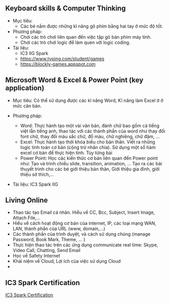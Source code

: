 ﻿## Keyboard skills & Computer Thinking

* Mục tiêu: 
	* Các bé nắm được những kĩ năng gõ phím bằng hai tay ở mức độ tốt.
* Phương pháp:
	- Chơi các trò chơi liên quan đến việc tập gõ bàn phím máy tính.
	- Chơi các trò chơi logic để làm quen với logic coding.
* Tài liệu: 
	* IC3 IIG Spark
	* https://www.typing.com/student/games
	* https://blockly-games.appspot.com

## Microsoft Word & Excel & Power Point (key application)
* Mục tiêu: Có thể sử dụng được các kĩ năng Word, Kĩ năng làm Excel ở ở mức căn bản.
* Phương pháp:
	- Word: Thực hành tạo một vài văn bản, đánh chữ bao gồm cả tiếng việt lẫn tiếng anh, thao tác với các thành phần của word như thay đổi font chữ, thay đổi màu sắc chữ, đổ màu, chữ nghiêng, chữ đậm, ...
	- Excel: Thực hành tạo thời khóa biểu cho bản thân. Viết ra những logic tính toán cơ
bản (cộng trừ nhân chia). Sử dụng một số hàm excel cơ bản để thực hiện tính. Tùy từng bài
	- Power Point: Học các kiến thức cơ bản liên quan đến Power point như: Tạo và trình chiếu slide, transition, animation, ... Tạo ra các bài thuyết trình cho các bé giới thiệu bản thân, Giới thiệu gia đình, giới thiệu sở thích,... 	
	
 * Tài liệu: IC3 Spark IIG

## Living Online
* Thao tác tạo Email cá nhân. Hiểu về CC, Bcc, Subject, Insert Image, Attach File,...
* Hiểu về cách hoạt động cơ bản của internet, IP, các loại mạng WAN, LAN, thành phần của URL (www, domain,...)
* Các thành phần của trình duyệt, và cách sử dụng chúng (manage Password, Book Mark, Theme, ... )
* Thực hiện thao tác trên các ứng dụng communicate real time: Skype, Video Call, Chatting, Send Email
* Học về Safety Internet
* Khái niệm về Cloud, Lợi ích của việc sử dụng Cloud 
* 
## IC3 Spark Certification
[IC3 Spark Certification](https://github.com/vdhao-TIEducation/Kid-Programming/blob/master/Content/IC3%20Spark%20Cerfitication.md)

